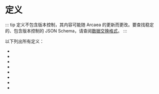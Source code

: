 # 定义

::: tip
定义不包含版本控制，其内容可能随 Arcaea 的更新而更改。要查找稳定的、包含版本控制的 
JSON Schema，请查阅[数据交换格式](/data-exchange-format/)。
:::


以下列出所有定义：

- <big><DefinitionLink target="pack" /></big>
- <big><DefinitionLink target="pack-localization" /></big>
- <big><DefinitionLink target="song" /></big>
- <big><DefinitionLink target="song-localization" /></big>
- <big><DefinitionLink target="difficulty" /></big>
- <big><DefinitionLink target="difficulty-localization" /></big>
- <big><DefinitionLink target="chart-info" /></big>
- <big><DefinitionLink target="play-result" /></big>
